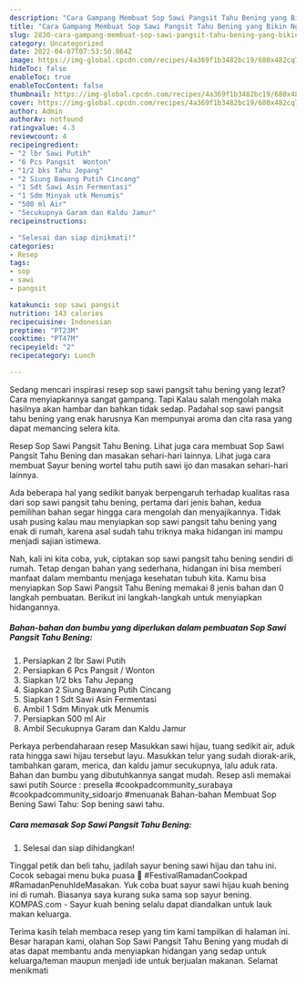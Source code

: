 ```yaml
---
description: "Cara Gampang Membuat Sop Sawi Pangsit Tahu Bening yang Bikin Ngiler "
title: "Cara Gampang Membuat Sop Sawi Pangsit Tahu Bening yang Bikin Ngiler "
slug: 2830-cara-gampang-membuat-sop-sawi-pangsit-tahu-bening-yang-bikin-ngiler
category: Uncategorized
date: 2022-04-07T07:53:50.864Z
image: https://img-global.cpcdn.com/recipes/4a369f1b3482bc19/680x482cq70/sop-sawi-pangsit-tahu-bening-foto-resep-utama.jpg
hideToc: false
enableToc: true
enableTocContent: false
thumbnail: https://img-global.cpcdn.com/recipes/4a369f1b3482bc19/680x482cq70/sop-sawi-pangsit-tahu-bening-foto-resep-utama.jpg
cover: https://img-global.cpcdn.com/recipes/4a369f1b3482bc19/680x482cq70/sop-sawi-pangsit-tahu-bening-foto-resep-utama.jpg
author: Admin
authorAv: notfound
ratingvalue: 4.3
reviewcount: 4
recipeingredient:
- "2 lbr Sawi Putih"
- "6 Pcs Pangsit  Wonton"
- "1/2 bks Tahu Jepang"
- "2 Siung Bawang Putih Cincang"
- "1 Sdt Sawi Asin Fermentasi"
- "1 Sdm Minyak utk Menumis"
- "500 ml Air"
- "Secukupnya Garam dan Kaldu Jamur"
recipeinstructions:

- "Selesai dan siap dinikmati!"
categories:
- Resep
tags:
- sop
- sawi
- pangsit

katakunci: sop sawi pangsit 
nutrition: 143 calories
recipecuisine: Indonesian
preptime: "PT23M"
cooktime: "PT47M"
recipeyield: "2"
recipecategory: Lunch

---
```



Sedang mencari inspirasi resep sop sawi pangsit tahu bening yang lezat? Cara menyiapkannya sangat gampang. Tapi Kalau salah mengolah maka hasilnya akan hambar dan bahkan tidak sedap. Padahal sop sawi pangsit tahu bening yang enak harusnya Kan mempunyai aroma dan cita rasa yang dapat memancing selera kita.


Resep Sop Sawi Pangsit Tahu Bening. Lihat juga cara membuat Sop Sawi Pangsit Tahu Bening dan masakan sehari-hari lainnya. Lihat juga cara membuat Sayur bening wortel tahu putih sawi ijo dan masakan sehari-hari lainnya.

Ada beberapa hal yang sedikit banyak berpengaruh terhadap kualitas rasa dari sop sawi pangsit tahu bening, pertama dari jenis bahan, kedua pemilihan bahan segar hingga cara mengolah dan menyajikannya. Tidak usah pusing kalau mau menyiapkan sop sawi pangsit tahu bening yang enak di rumah, karena asal sudah tahu triknya maka hidangan ini mampu menjadi sajian istimewa.


Nah, kali ini kita coba, yuk, ciptakan sop sawi pangsit tahu bening sendiri di rumah. Tetap dengan bahan yang sederhana, hidangan ini bisa memberi manfaat dalam membantu menjaga kesehatan tubuh kita. Kamu bisa menyiapkan Sop Sawi Pangsit Tahu Bening memakai 8 jenis bahan dan 0 langkah pembuatan. Berikut ini langkah-langkah untuk menyiapkan hidangannya.

<!--inarticleads1-->

##### Bahan-bahan dan bumbu yang diperlukan dalam pembuatan Sop Sawi Pangsit Tahu Bening:

1. Persiapkan 2 lbr Sawi Putih
1. Persiapkan 6 Pcs Pangsit / Wonton
1. Siapkan 1/2 bks Tahu Jepang
1. Siapkan 2 Siung Bawang Putih Cincang
1. Siapkan 1 Sdt Sawi Asin Fermentasi
1. Ambil 1 Sdm Minyak utk Menumis
1. Persiapkan 500 ml Air
1. Ambil Secukupnya Garam dan Kaldu Jamur


Perkaya perbendaharaan resep Masukkan sawi hijau, tuang sedikit air, aduk rata hingga sawi hijau tersebut layu. Masukkan telur yang sudah diorak-arik, tambahkan garam, merica, dan kaldu jamur secukupnya, lalu aduk rata. Bahan dan bumbu yang dibutuhkannya sangat mudah. Resep asli memakai sawi putih Source : presella #cookpadcommunity_surabaya #cookpadcommunity_sidoarjo #menuanak Bahan-bahan Membuat Sop Bening Sawi Tahu: Sop bening sawi tahu. 

<!--inarticleads2-->

##### Cara memasak Sop Sawi Pangsit Tahu Bening:


1. Selesai dan siap dihidangkan!

Tinggal petik dan beli tahu, jadilah sayur bening sawi hijau dan tahu ini. Cocok sebagai menu buka puasa 🙂 #FestivalRamadanCookpad #RamadanPenuhIdeMasakan. Yuk coba buat sayur sawi hijau kuah bening ini di rumah. Biasanya saya kurang suka sama sop sayur bening. KOMPAS.com - Sayur kuah bening selalu dapat diandalkan untuk lauk makan keluarga. 

Terima kasih telah membaca resep yang tim kami tampilkan di halaman ini. Besar harapan kami, olahan Sop Sawi Pangsit Tahu Bening yang mudah di atas dapat membantu anda menyiapkan hidangan yang sedap untuk keluarga/teman maupun menjadi ide untuk berjualan makanan. Selamat menikmati
